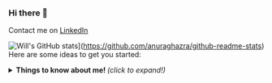 ### Hi there 👋

Contact me on
[LinkedIn](https://www.linkedin.com/in/will-marcio)

![Will's GitHub stats](https://github-readme-stats.vercel.app/api?username=w1ll-dev)](https://github.com/anuraghazra/github-readme-stats)
Here are some ideas to get you started:

<details>
  <summary> <b> Things to know about me! </b> <i>(click to expand!)</i> </summary>
  
  <br>
    hidden
<details>
- 🔭 I’m currently working on ...
- 🌱 I’m currently learning ...
- 👯 I’m looking to collaborate on ...
- 🤔 I’m looking for help with ...
- 💬 Ask me about ...
- 📫 How to reach me: ...
- 😄 Pronouns: ...
- ⚡ Fun fact: ...
